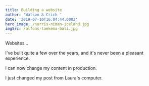 ```yaml
---
title: Building a website
author: 'Watson & Crick '
date: '2019-07-10T16:04:44.000Z'
hero_image: /norris-niman-iceland.jpg
imgSrc: /alfons-taekema-bali.jpg
---
```


Websites...

I've built quite a few over the years, and it's never been a pleasant experience.

I can now change my content in production.

I just changed my post from Laura's computer.
